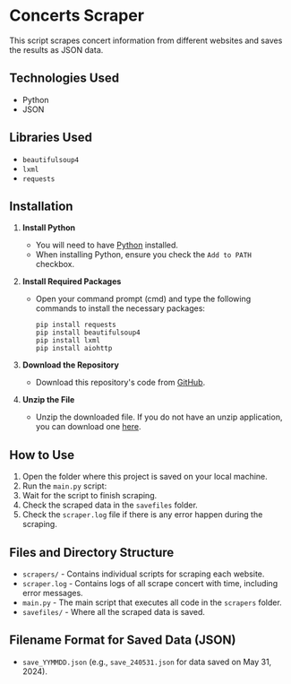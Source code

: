 # Concerts Scraper

This script scrapes concert information from different websites and saves the results as JSON data.

## Technologies Used
- Python
- JSON

## Libraries Used
- `beautifulsoup4`
- `lxml`
- `requests`

## Installation

1. **Install Python**
   - You will need to have [Python](https://www.python.org/downloads/) installed.
   - When installing Python, ensure you check the `Add to PATH` checkbox.

2. **Install Required Packages**
   - Open your command prompt (cmd) and type the following commands to install the necessary packages:
     ```
     pip install requests
     pip install beautifulsoup4
     pip install lxml
     pip install aiohttp
     ```

3. **Download the Repository**
   - Download this repository's code from [GitHub](https://github.com/arnaldo31/culture-scraper/archive/refs/heads/main.zip).

4. **Unzip the File**
   - Unzip the downloaded file. If you do not have an unzip application, you can download one [here](https://www.7-zip.org/a/7z2406-x64.exe).

## How to Use

1. Open the folder where this project is saved on your local machine.
2. Run the `main.py` script:
3. Wait for the script to finish scraping.
4. Check the scraped data in the `savefiles` folder.
5. Check the `scraper.log` file if there is any error happen during the scraping.

## Files and Directory Structure

- `scrapers/` - Contains individual scripts for scraping each website.
- `scraper.log` - Contains logs of all scrape concert with time, including error messages.
- `main.py` - The main script that executes all code in the `scrapers` folder.
- `savefiles/` - Where all the scraped data is saved.

## Filename Format for Saved Data (JSON)
- `save_YYMMDD.json` (e.g., `save_240531.json` for data saved on May 31, 2024).
#
